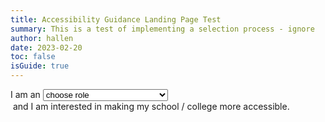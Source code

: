 ```yaml
---
title: Accessibility Guidance Landing Page Test
summary: This is a test of implementing a selection process - ignore
author: hallen
date: 2023-02-20
toc: false
isGuide: true
---
```

<div class="selector">
<script>previousRole = ""; function showSectionRole(role) { document.getElementById(previousRole).className = "hidden-role"; document.getElementById(role).classList.remove("hidden-role"); previousRole = role;}</script>
<style>
.hidden-role {
visibility: hidden;
}
</style>
<p style="float: left; margin: 0px;">I am an&nbsp;</p><select onchange="showSectionRole(this.value)" name="role" id="role" style="float: left; margin: 0px; width: 200px; padding: 0px;"><option value="" disabled selected hidden>choose role</option><option value="teacher">educator / teacher</option><option value="it-admin">IT administrator</option><option value="web-dev">website developer</option><option value="sen-coordinator">special needs coordinator / head of accessibility</option><option value="school-administrator">school administrator / senior leadership</option></select><p style="float: left; margin: 0px;">&nbsp;and I am interested in making my school / college more accessible.</p>
</div>
<br><br>
<div class="role-section-container">
<div class="hidden-role" id="">

</div>
<div class="hidden-role" id="teacher">
You have selected the role of teacher.
</div>
<div class="hidden-role" id="it-admin">
You have selected the role of IT admin
</div>
<div class="hidden-role" id="web-dev">

</div>
<div class="hidden-role" id="sen-coordinator">

</div>
<div class="hidden-role" id="school-administrator">

</div>
</div>
